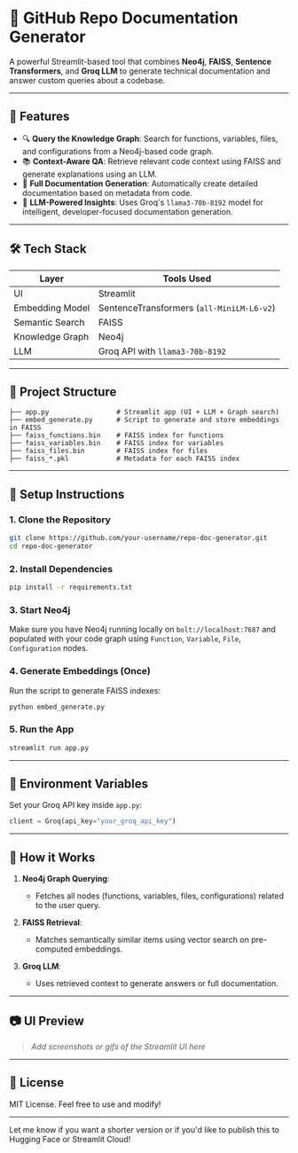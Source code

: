 

# 📄 GitHub Repo Documentation Generator

A powerful Streamlit-based tool that combines **Neo4j**, **FAISS**, **Sentence Transformers**, and **Groq LLM** to generate technical documentation and answer custom queries about a codebase.

---

## 🚀 Features

- 🔍 **Query the Knowledge Graph**: Search for functions, variables, files, and configurations from a Neo4j-based code graph.
- 📚 **Context-Aware QA**: Retrieve relevant code context using FAISS and generate explanations using an LLM.
- 📘 **Full Documentation Generation**: Automatically create detailed documentation based on metadata from code.
- 🧠 **LLM-Powered Insights**: Uses Groq's `llama3-70b-8192` model for intelligent, developer-focused documentation generation.

---

## 🛠 Tech Stack

| Layer             | Tools Used                            |
|------------------|----------------------------------------|
| UI               | Streamlit                             |
| Embedding Model  | SentenceTransformers (`all-MiniLM-L6-v2`) |
| Semantic Search  | FAISS                                 |
| Knowledge Graph  | Neo4j                                 |
| LLM              | Groq API with `llama3-70b-8192`        |

---

## 🧩 Project Structure

```
├── app.py                 # Streamlit app (UI + LLM + Graph search)
├── embed_generate.py      # Script to generate and store embeddings in FAISS
├── faiss_functions.bin    # FAISS index for functions
├── faiss_variables.bin    # FAISS index for variables
├── faiss_files.bin        # FAISS index for files
├── faiss_*.pkl            # Metadata for each FAISS index
```

---

## 🧪 Setup Instructions

### 1. Clone the Repository

```bash
git clone https://github.com/your-username/repo-doc-generator.git
cd repo-doc-generator
```

### 2. Install Dependencies

```bash
pip install -r requirements.txt
```

### 3. Start Neo4j

Make sure you have Neo4j running locally on `bolt://localhost:7687` and populated with your code graph using `Function`, `Variable`, `File`, `Configuration` nodes.

### 4. Generate Embeddings (Once)

Run the script to generate FAISS indexes:

```bash
python embed_generate.py
```

### 5. Run the App

```bash
streamlit run app.py
```

---

## 🔐 Environment Variables

Set your Groq API key inside `app.py`:

```python
client = Groq(api_key="your_groq_api_key")
```

---

## 🧠 How it Works

1. **Neo4j Graph Querying**:
   - Fetches all nodes (functions, variables, files, configurations) related to the user query.

2. **FAISS Retrieval**:
   - Matches semantically similar items using vector search on pre-computed embeddings.

3. **Groq LLM**:
   - Uses retrieved context to generate answers or full documentation.

---

## 📷 UI Preview

> *Add screenshots or gifs of the Streamlit UI here*

---

## 📃 License

MIT License. Feel free to use and modify!

---

Let me know if you want a shorter version or if you'd like to publish this to Hugging Face or Streamlit Cloud!
